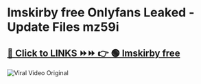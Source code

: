 
 # Imskirby free Onlyfans Leaked - Update Files mz59i

## <h2><a href="https://clipsfans.com/Imskirby_free&ref=git">🔗 Click to LINKS ⏩⏩ 👉 🟢 Imskirby free </a></h2>

<a href="https://clipsfans.com/Imskirby_free&ref=git" rel="nofollow" data-target="animated-image.originalLink"><img src="https://i.ibb.co.com/xMMVF88/686577567.gif" alt="Viral Video Original" style="max-width: 100%; display: inline-block;" data-target="animated-image.originalImage"></a>

